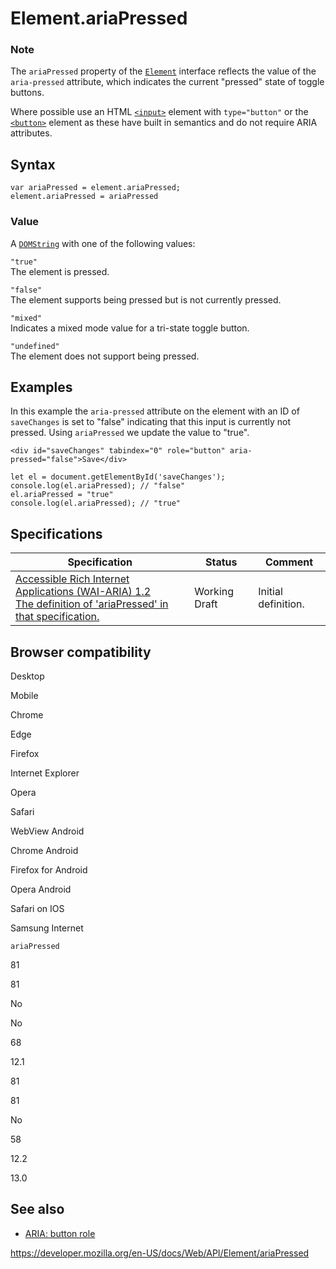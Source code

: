 # Element.ariaPressed

### Note

The `ariaPressed` property of the [`Element`](../element) interface reflects the value of the `aria-pressed` attribute, which indicates the current "pressed" state of toggle buttons.

Where possible use an HTML [`<input>`](https://developer.mozilla.org/en-US/docs/Web/HTML/Element/input) element with `type="button"` or the [`<button>`](https://developer.mozilla.org/en-US/docs/Web/HTML/Element/button) element as these have built in semantics and do not require ARIA attributes.

## Syntax

    var ariaPressed = element.ariaPressed;
    element.ariaPressed = ariaPressed

### Value

A [`DOMString`](../domstring) with one of the following values:

`"true"`  
The element is pressed.

`"false"`  
The element supports being pressed but is not currently pressed.

`"mixed"`  
Indicates a mixed mode value for a tri-state toggle button.

`"undefined"`  
The element does not support being pressed.

## Examples

In this example the `aria-pressed` attribute on the element with an ID of `saveChanges` is set to "false" indicating that this input is currently not pressed. Using `ariaPressed` we update the value to "true".

    <div id="saveChanges" tabindex="0" role="button" aria-pressed="false">Save</div>

    let el = document.getElementById('saveChanges');
    console.log(el.ariaPressed); // "false"
    el.ariaPressed = "true"
    console.log(el.ariaPressed); // "true"

## Specifications

<table><thead><tr class="header"><th>Specification</th><th>Status</th><th>Comment</th></tr></thead><tbody><tr class="odd"><td><a href="https://www.w3.org/TR/wai-aria-1.2/#dom-ariamixin-ariapressed">Accessible Rich Internet Applications (WAI-ARIA) 1.2<br />
<span class="small">The definition of 'ariaPressed' in that specification.</span></a></td><td><span class="spec-wd">Working Draft</span></td><td>Initial definition.</td></tr></tbody></table>

## Browser compatibility

Desktop

Mobile

Chrome

Edge

Firefox

Internet Explorer

Opera

Safari

WebView Android

Chrome Android

Firefox for Android

Opera Android

Safari on IOS

Samsung Internet

`ariaPressed`

81

81

No

No

68

12.1

81

81

No

58

12.2

13.0

## See also

- [ARIA: button role](https://developer.mozilla.org/en-US/docs/Web/Accessibility/ARIA/Roles/button_role)

<a href="https://developer.mozilla.org/en-US/docs/Web/API/Element/ariaPressed" class="_attribution-link">https://developer.mozilla.org/en-US/docs/Web/API/Element/ariaPressed</a>
